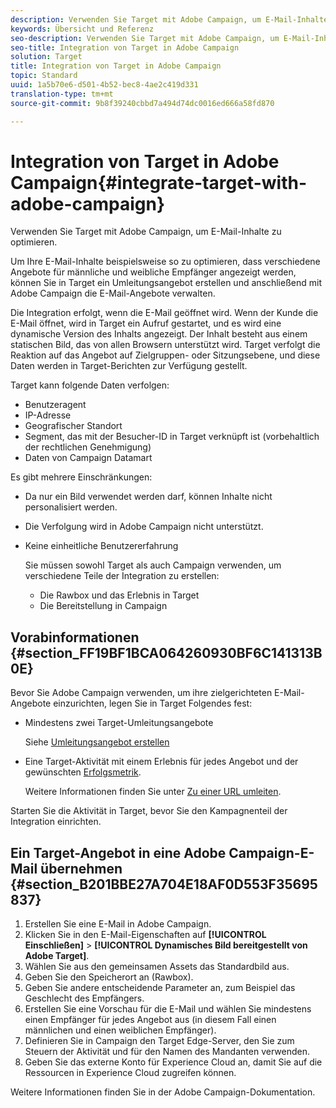 ```yaml
---
description: Verwenden Sie Target mit Adobe Campaign, um E-Mail-Inhalte zu optimieren.
keywords: Übersicht und Referenz
seo-description: Verwenden Sie Target mit Adobe Campaign, um E-Mail-Inhalte zu optimieren.
seo-title: Integration von Target in Adobe Campaign
solution: Target
title: Integration von Target in Adobe Campaign
topic: Standard
uuid: 1a5b70e6-d501-4b52-bec8-4ae2c419d331
translation-type: tm+mt
source-git-commit: 9b8f39240cbbd7a494d74dc0016ed666a58fd870

---
```



# Integration von Target in Adobe Campaign{#integrate-target-with-adobe-campaign}

Verwenden Sie Target mit Adobe Campaign, um E-Mail-Inhalte zu optimieren.

Um Ihre E-Mail-Inhalte beispielsweise so zu optimieren, dass verschiedene Angebote für männliche und weibliche Empfänger angezeigt werden, können Sie in Target ein Umleitungsangebot erstellen und anschließend mit Adobe Campaign die E-Mail-Angebote verwalten.

Die Integration erfolgt, wenn die E-Mail geöffnet wird. Wenn der Kunde die E-Mail öffnet, wird in Target ein Aufruf gestartet, und es wird eine dynamische Version des Inhalts angezeigt. Der Inhalt besteht aus einem statischen Bild, das von allen Browsern unterstützt wird. Target verfolgt die Reaktion auf das Angebot auf Zielgruppen- oder Sitzungsebene, und diese Daten werden in Target-Berichten zur Verfügung gestellt.

Target kann folgende Daten verfolgen:

* Benutzeragent
* IP-Adresse
* Geografischer Standort
* Segment, das mit der Besucher-ID in Target verknüpft ist (vorbehaltlich der rechtlichen Genehmigung)
* Daten von Campaign Datamart

Es gibt mehrere Einschränkungen:

* Da nur ein Bild verwendet werden darf, können Inhalte nicht personalisiert werden.
* Die Verfolgung wird in Adobe Campaign nicht unterstützt.
* Keine einheitliche Benutzererfahrung

   Sie müssen sowohl Target als auch Campaign verwenden, um verschiedene Teile der Integration zu erstellen:

   * Die Rawbox und das Erlebnis in Target
   * Die Bereitstellung in Campaign

## Vorabinformationen   {#section_FF19BF1BCA064260930BF6C141313B0E}

Bevor Sie Adobe Campaign verwenden, um ihre zielgerichteten E-Mail-Angebote einzurichten, legen Sie in Target Folgendes fest:

* Mindestens zwei Target-Umleitungsangebote

   Siehe [Umleitungsangebot erstellen](https://marketing.adobe.com/resources/help/en_US/target/target/t_offer_redirect.html)
* Eine Target-Aktivität mit einem Erlebnis für jedes Angebot und der gewünschten [Erfolgsmetrik](https://marketing.adobe.com/resources/help/en_US/target/target/r_success_metrics.html).

   Weitere Informationen finden Sie unter [Zu einer URL umleiten](https://marketing.adobe.com/resources/help/en_US/target/target/t_redirect_offer.html).

Starten Sie die Aktivität in Target, bevor Sie den Kampagnenteil der Integration einrichten.

## Ein Target-Angebot in eine Adobe Campaign-E-Mail übernehmen   {#section_B201BBE27A704E18AF0D553F35695837}

1. Erstellen Sie eine E-Mail in Adobe Campaign.
1. Klicken Sie in den E-Mail-Eigenschaften auf **[!UICONTROL Einschließen]** &gt; **[!UICONTROL Dynamisches Bild bereitgestellt von Adobe Target]**.
1. Wählen Sie aus den gemeinsamen Assets das Standardbild aus.
1. Geben Sie den Speicherort an (Rawbox).
1. Geben Sie andere entscheidende Parameter an, zum Beispiel das Geschlecht des Empfängers.
1. Erstellen Sie eine Vorschau für die E-Mail und wählen Sie mindestens einen Empfänger für jedes Angebot aus (in diesem Fall einen männlichen und einen weiblichen Empfänger).
1. Definieren Sie in Campaign den Target Edge-Server, den Sie zum Steuern der Aktivität und für den Namen des Mandanten verwenden.
1. Geben Sie das externe Konto für Experience Cloud an, damit Sie auf die Ressourcen in Experience Cloud zugreifen können.

Weitere Informationen finden Sie in der Adobe Campaign-Dokumentation.
